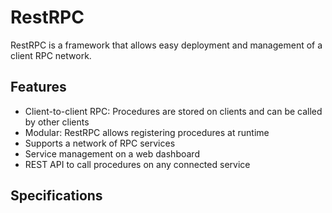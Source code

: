 # RestRPC
RestRPC is a framework that allows easy deployment and management of a client RPC network.

## Features
- Client-to-client RPC: Procedures are stored on clients and can be called by other clients
- Modular: RestRPC allows registering procedures at runtime
- Supports a network of RPC services
- Service management on a web dashboard
- REST API to call procedures on any connected service

## Specifications
